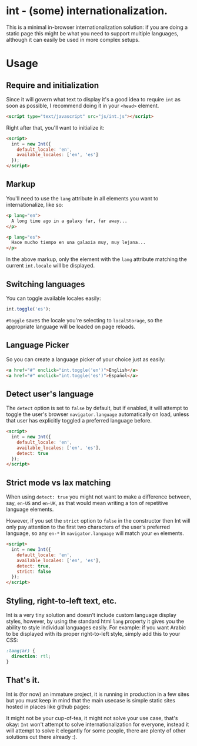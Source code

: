 # int - (some) internationalization.

This is a minimal in-browser internationalization solution: if you are doing a static page this might be what you need to support multiple languages, although it can easily be used in more complex setups.


# Usage

## Require and initialization

Since it will govern what text to display it's a good idea to require `int` as soon as possible, I recommend doing it in your `<head>` element.

```html
<script type="text/javascript" src="js/int.js"></script>
```

Right after that, you'll want to initialize it:

```html
<script>
  int = new Int({
    default_locale: 'en',
    available_locales: ['en', 'es']
  });
</script>
```

## Markup

You'll need to use the `lang` attribute in all elements you want to internationalize, like so:

```html
<p lang="en">
  A long time ago in a galaxy far, far away...
</p>

<p lang="es">
  Hace mucho tiempo en una galaxia muy, muy lejana...
</p>
```

In the above markup, only the element with the `lang` attribute matching the current `int.locale` will be displayed.

## Switching languages

You can toggle available locales easily:

```javascript
int.toggle('es');
```

`#toggle` saves the locale you're selecting to `localStorage`, so the appropriate language will be loaded on page reloads.


## Language Picker

So you can create a language picker of your choice just as easily:

```html
<a href="#" onclick="int.toggle('en')">English</a>
<a href="#" onclick="int.toggle('es')">Español</a>
```

## Detect user's language

The `detect` option is set to `false` by default, but if enabled, it will attempt to toggle the user's browser `navigator.language` automatically on load, unless that user has explicitly toggled a preferred language before.

```html
<script>
  int = new Int({
    default_locale: 'en',
    available_locales: ['en', 'es'],
    detect: true
  });
</script>
```

## Strict mode vs lax matching

When using `detect: true` you might not want to make a difference between, say, `en-US` and `en-UK`, as that would mean writing a ton of repetitive language elements.

However, if you set the `strict` option to `false` in the constructor then Int will only pay attention to the first two characters of the user's preferred language, so any `en-*` in `navigator.language` will match your `en` elements.

```html
<script>
  int = new Int({
    default_locale: 'en',
    available_locales: ['en', 'es'],
    detect: true,
    strict: false
  });
</script>
```

## Styling, right-to-left text, etc.

Int is a very tiny solution and doesn't include custom language display styles, however, by using the standard html `lang` property it gives you the ability to style individual languages easily. For example: if you want Arabic to be displayed with its proper right-to-left style, simply add this to your CSS:

```css
:lang(ar) {
  direction: rtl;
}
```

## That's it.

Int is (for now) an immature project, it is running in production in a few sites but you must keep in mind that the main usecase is simple static sites hosted in places like github pages:

It might not be your cup-of-tea, it might not solve your use case, that's okay: `Int` won't attempt to solve internationalization for everyone, instead it will attempt to solve it elegantly for some people, there are plenty of other solutions out there already :).
